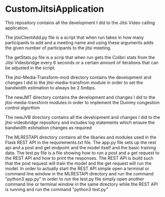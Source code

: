 # CustomJitsiApplication
This repository contains all the development I did to the Jitsi Video calling application.

The jitsiClientAdd.py file is a script that when run takes in how many participants to add and a meeting name and using these arguments adds the given number of participants to the jitsi meeting.

The getStats.py file is a scrip that when run gets the Colibri stats from the Jitsi Videobridge every 6 seconds or a certain amount of iterations that can be adjusted in the script.

The jitsi-Media-Transform-mod directory contains the development and changes I did to the jitsi-media-transfrom module in order to set the bandwidth estimation to always be 2.5mbps.

The newJMT directory contains the development and changes I did to the jitsi-media-transform modules in order to implement the Dummy congestion control algorthim

The newJVB directory contains all the development and changes I did to the jitsi-videobridge repository and includes log statements which ensure the bandwidth estimation changes as required

The MLRESTAPI directory contains all the libaries and modules used in the Flask REST API in the requirements.txt file. The app.py file sets up the rest api and a post and get endpoint and the model itself and the basic training data. The test.py file is a file showing how to run a post and a get request to the REST API and how to print the responses. The REST API is build such that the post request will train the model and the get request will run the model. In order to actually start the REST API simple open a terminal or command line window in the MLRESTAPI directory and run the command "python3 app.py" in order to run the test.py file simply open another command line or terminal window in the same directory while the REST API is running and run the command "python3 test.py"
